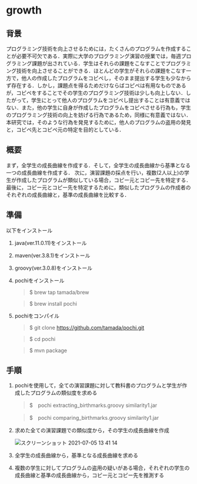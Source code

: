 # growth

## 背景
プログラミング技術を向上させるためには，たくさんのプログラムを作成することが必要不可欠である．実際に大学のプログラミング演習の授業では，毎週プログラミング課題が出されている．学生はそれらの課題をこなすことでプログラミング技術を向上させることができる．ほとんどの学生がそれらの課題をこなす一方で，他人の作成したプログラムをコピペし，そのまま提出する学生も少なからず存在する．しかし，課題点を得るためだけならばコピペは有用なものであるが，コピペをすることでその学生のプログラミング技術は少しも向上しない．したがって，学生にとって他人のプログラムをコピペし提出することは有意義ではない．また，他の学生に自身が作成したプログラムをコピペさせる行為も，学生のプログラミング技術の向上を妨げる行為であるため，同様に有意義ではない．本研究では，そのような行為を発見するために，他人のプログラムの盗用の発見と，コピペ先とコピペ元の特定を目的としている．

## 概要
まず，全学生の成長曲線を作成する．そして，全学生の成長曲線から基準となる一つの成長曲線を作成する．
次に，演習課題の採点を行い，複数(2人以上)の学生が作成したプログラムが類似している場合，コピー元とコピー先を特定する．
最後に，コピー元とコピー先を特定するために，類似したプログラムの作成者のそれぞれの成長曲線と，基準の成長曲線を比較する．

## 準備
以下をインストール
1. java(ver.11.0.11)をインストール
2. maven(ver.3.8.1)をインストール
3. groovy(ver.3.0.8)をインストール
4. pochiをインストール
    > $ brew tap tamada/brew
  
    > $ brew install pochi
  
5. pochiをコンパイル
    > $ git clone https://github.com/tamada/pochi.git

    > $ cd pochi

    > $ mvn package
    
## 手順
1. pochiを使用して，全ての演習課題に対して教科書のプログラムと学生が作成したプログラムの類似度を求める
    > $　pochi extracting_birthmarks.groovy similarity1.jar
 
    > $　pochi comparing_birthmarks.groovy similarity1.jar
2. 求めた全ての演習課題での類似度から，その学生の成長曲線を作成

    ![スクリーンショット 2021-07-05 13 41 14](https://user-images.githubusercontent.com/72781211/124483080-ea698d00-dde4-11eb-99f1-ce6c49d89621.png)

3. 全学生の成長曲線から，基準となる成長曲線を求める
4. 複数の学生に対してプログラムの盗用の疑いがある場合，それぞれの学生の成長曲線と基準の成長曲線から，コピー元とコピー先を推測する
